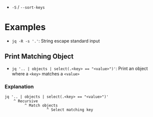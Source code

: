 - `-S` / `--sort-keys`

# Examples

- `jq -R -s '.'`: String escape standard input

## Print Matching Object

- `jq '.. | objects | select(.<key> == "<value>")'`: Print an object where a `<key>` matches a `<value>`

### Explanation

```
jq '.. | objects | select(.<key> == "<value>")'
    ^ Recursive
         ^ Match objects
                   ^ Select matching key
```
